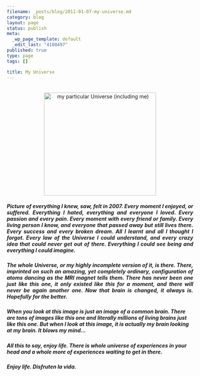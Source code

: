 ```yaml
--- 
filename: _posts/blog/2011-01-07-my-universe.md
category: blog
layout: page
status: publish
meta: 
  _wp_page_template: default
  _edit_last: "4180497"
published: true
type: page
tags: []

title: My Universe
---
```

<h6 style="text-align:right;"></h6>
<p style="text-align:center;"><a title="my particular Universe (including me) by brunosan, on Flickr" href="http://www.flickr.com/photos/nasonurb/3789113234/"><img class="aligncenter" src="http://farm4.static.flickr.com/3585/3789113234_cf09c4f0f2.jpg" alt="my particular Universe (including me)" width="302" height="278" /></a></p>

<h5 style="text-align:justify;">Picture of everything I knew, saw, felt in 2007. Every moment I enjoyed, or suffered. Everything I hated, everything and everyone I loved. Every passion and every pain. Every moment with every friend or family. Every living person I know, and everyone that passed away but still lives there. Every success and every broken dream. All I learnt and all I thought I forgot. Every law of the Universe I could understand, and every crazy idea that could never get out of there. Everything I could see being and everything I could imagine.</h5>
<h5 style="text-align:justify;">The whole Universe, or my highly incomplete version of it, is there. There, imprinted on such an amazing, yet completely ordinary, configuration of atoms dancing as the MRI magnet tells them. There has never been one just like this one, it only existed like this for a moment, and there will never be again another one. Now that brain is changed, it always is. Hopefully for the better.</h5>
<h5>When you look at this image is just an image of a common brain. There are tons of images like this one and literally millions of living brains just like this one. But when I look at this image, it is actually my brain looking at my brain. It blows my mind...</h5>
<h5>All this to say, enjoy life. There is whole universe of experiences in your head and a whole more of experiences waiting to get in there.</h5>
<h5 style="text-align:justify;">Enjoy life.
Disfruten la vida.</h5>
